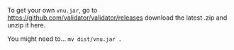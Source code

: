 To get your own `vnu.jar`, go to
https://github.com/validator/validator/releases
download the latest .zip and unzip it here.

You might need to... `mv dist/vnu.jar .`
